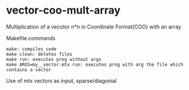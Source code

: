 # vector-coo-mult-array
Multiplication of a vecotor n*n in Coordinate Format(COO) with an array

Makefile commands

	make: compiles code
	make clean: deletes files
	make run: executes prog without args
	make ARGS=my__vector.mtx run: executes prog with arg the file which contains a vector

Use of mtx vectors as input, sparse/diagonial
